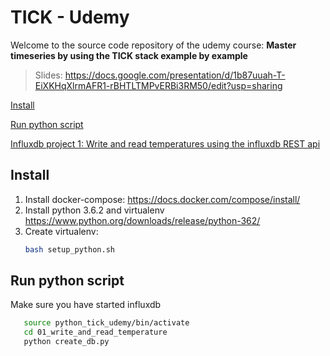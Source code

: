 # TICK - Udemy #
Welcome to the source code repository of the udemy course: **Master timeseries by using the TICK stack example by example**

> Slides: https://docs.google.com/presentation/d/1b87uuah-T-EiXKHqXlrmAFR1-rBHTLTMPvERBi3RM50/edit?usp=sharing

[Install](#install)

[Run python script](#run-python) 

[Influxdb project 1: Write and read temperatures using the influxdb REST api](01_write_and_read_temperature/readme.md)

 
## <a name="install"> </a> Install ##
1. Install docker-compose: https://docs.docker.com/compose/install/
2. Install python 3.6.2 and virtualenv https://www.python.org/downloads/release/python-362/
3. Create virtualenv:
    ```bash
    bash setup_python.sh 
    ```

## <a name="run-python"> </a> Run python script ##
 Make sure you have started influxdb
 ```bash
    source python_tick_udemy/bin/activate
    cd 01_write_and_read_temperature
    python create_db.py
```


